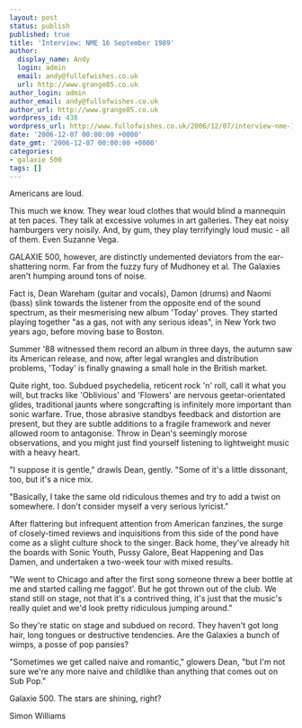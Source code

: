 ```yaml
---
layout: post
status: publish
published: true
title: 'Interview: NME 16 September 1989'
author:
  display_name: Andy
  login: admin
  email: andy@fullofwishes.co.uk
  url: http://www.grange85.co.uk
author_login: admin
author_email: andy@fullofwishes.co.uk
author_url: http://www.grange85.co.uk
wordpress_id: 438
wordpress_url: http://www.fullofwishes.co.uk/2006/12/07/interview-nme-16th-september-1989/
date: '2006-12-07 00:00:00 +0000'
date_gmt: '2006-12-07 00:00:00 +0000'
categories:
- galaxie 500
tags: []
---
```

<p>Americans are loud.</p>
<p>This much we know. They wear loud clothes that would blind a mannequin at ten paces. They talk at excessive volumes in art galleries. They eat noisy hamburgers very noisily. And, by gum, they play terrifyingly loud music - all of them. Even Suzanne Vega.</p>
<p>GALAXIE 500, however, are distinctly undemented deviators from the ear-shattering norm. Far from the fuzzy fury of Mudhoney et al. The Galaxies aren't humping around tons of noise.</p>
<p>Fact is, Dean Wareham (guitar and vocals), Damon (drums) and Naomi (bass) slink towards the listener from the opposite end of the sound spectrum, as their mesmerising new album 'Today' proves. They started playing together &quot;as a gas, not with any serious ideas&quot;, in New York two years ago, before moving base to Boston.</p>
<p>Summer '88 witnessed them record an album in three days, the autumn saw its American release, and now, after legal wrangles and distribution problems, 'Today' is finally gnawing a small hole in the British market.</p>
<p>Quite right, too. Subdued psychedelia, reticent rock 'n' roll, call it what you will, but tracks like 'Oblivious' and 'Flowers' are nervous geetar-orientated glides, traditional jaunts where songcrafting is infinitely more important than sonic warfare. True, those abrasive standbys feedback and distortion are present, but they are subtle additions to a fragile framework and never allowed room to antagonise. Throw in Dean's seemingly morose observations, and you might just find yourself listening to lightweight music with a heavy heart.</p>
<p>&quot;I suppose it is gentle,&quot; drawls Dean, gently. &quot;Some of it's a little dissonant, too, but it's a nice mix.</p>
<p>&quot;Basically, I take the same old ridiculous themes and try to add a twist on somewhere. I don't consider myself a very serious lyricist.&quot;</p>
<p>After flattering but infrequent attention from American fanzines, the surge of closely-timed reviews and inquisitions from this side of the pond have come as a slight culture shock to the singer. Back home, they've already hit the boards with Sonic Youth, Pussy Galore, Beat Happening and Das Damen, and undertaken a two-week tour with mixed results.</p>
<p>&quot;We went to Chicago and after the first song someone threw a beer bottle at me and started calling me faggot'. But he got thrown out of the club. We stand still on stage, not that it's a contrived thing, it's just that the music's really quiet and we'd look pretty ridiculous jumping around.&quot;</p>
<p>So they're static on stage and subdued on record. They haven't got long hair, long tongues or destructive tendencies. Are the Galaxies a bunch of wimps, a posse of pop pansies?</p>
<p>&quot;Sometimes we get called naive and romantic,&quot; glowers Dean, &quot;but I'm not sure we're any more naive and childlike than anything that comes out on Sub Pop.&quot;</p>
<p>Galaxie 500. The stars are shining, right?</p>
<p>Simon Williams</p>
